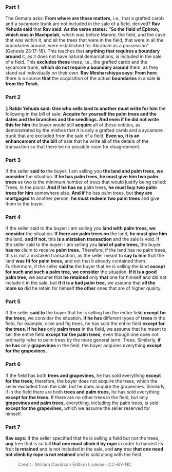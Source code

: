 
### Part 1
The Gemara asks: <b>From where are these matters,</b> i.e., that a grafted carob and a sycamore trunk are not included in the sale of a field, derived? <b>Rav Yehuda said</b> that <b>Rav said: As the verse states: “So the field of Ephron, which was in Machpelah,</b> which was before Mamre, the field, and the cave that was within it, and all the trees that were in the field, that were in all the boundaries around, were established for Abraham as a possession” (Genesis 23:17–18). This teaches that <b>anything that requires a boundary around</b> it, as it does not have natural demarcations, is included in the sale of a field. This <b>excludes these</b> trees, i.e., the grafted carob and the sycamore trunk, <b>which do not require a boundary around</b> them, as they stand out individually on their own. <b>Rav Mesharshiyya says: From here</b> there is a source <b>that</b> the acquisition of the actual <b>boundaries</b> in a sale <b>is from the Torah.</b>

### Part 2
§ <b>Rabbi Yehuda said: One who sells land to another must write for him</b> the following in the bill of sale: <b>Acquire for yourself the palm trees and the dates and the branches and the seedlings. And even if he did not write this for him</b> the buyer would still <b>acquire</b> all of these entities, as demonstrated by the mishna that it is only a grafted carob and a sycamore trunk that are excluded from the sale of a field. <b>Even so, it is an enhancement of the bill</b> of sale that he write all of the details of the transaction so that there be no possible room for disagreement.

### Part 3
If the seller <b>said to</b> the buyer: I am selling you <b>the land and palm trees, we consider</b> the situation. <b>If he has palm trees, he must give him two palm trees</b> as two is the minimum number of trees that would justify being called: Trees, in the plural. <b>And if he has no</b> palm trees, <b>he must buy two palm trees for him</b> somewhere else. <b>And if</b> he has palm trees, but <b>they are mortgaged</b> to another person, <b>he must redeem two palm trees</b> and give them to the buyer.

### Part 4
If the seller said to the buyer: I am selling you <b>land with palm trees, we consider</b> the situation. <b>If there are palm trees on</b> the land, <b>he must give him</b> the land, <b>and if not,</b> this <b>is a mistaken transaction</b> and the sale is void. If the seller said to the buyer: I am selling you <b>land of palm trees,</b> the buyer <b>has no</b> claim to receive <b>palm trees.</b> Therefore, if the land has no palm trees, this is not a mistaken transaction, as the seller meant to <b>say to him</b> that the land <b>was fit for palm trees,</b> and not that it already contained them. Furthermore, if the seller <b>said to</b> the buyer that he is selling the land <b>except for such and such a palm tree, we consider</b> the situation. <b>If it is a good palm tree,</b> we assume that <b>he retained</b> only <b>that</b> one for himself and did not include it in the sale, but <b>if it is a bad palm tree,</b> we assume that <b>all the more so</b> did he retain for himself <b>the other</b> ones that are of higher quality.

### Part 5
If the seller <b>said to</b> the buyer that he is selling him the entire field <b>except for the trees,</b> we consider the situation. <b>If he has</b> different types of <b>trees</b> in the field, for example, olive and fig trees, he has sold the entire field <b>except for the trees. If he has</b> only <b>palm trees</b> in the field, we assume that he meant to sell the entire field <b>except for the palm trees,</b> even though one does not ordinarily refer to palm trees by the more general term: Trees. Similarly, <b>if he has</b> only <b>grapevines</b> in the field, the buyer acquires everything <b>except for the grapevines.</b>

### Part 6
If the field has both <b>trees and grapevines,</b> he has sold everything <b>except for the trees;</b> therefore, the buyer does not acquire the trees, which the seller excluded from the sale, but he does acquire the grapevines. Similarly, if in the field there are both <b>trees and palm trees,</b> he has sold everything <b>except for the trees.</b> If there are no other trees in the field, but only <b>grapevines and palm trees,</b> everything, including the palm trees, is sold <b>except for the grapevines,</b> which we assume the seller reserved for himself.

### Part 7
<b>Rav says:</b> If the seller specified that he is selling a field but not the trees, <b>any</b> tree that is so tall <b>that one must climb it by rope</b> in order to harvest its fruit <b>is retained</b> and is not included in the sale, and <b>any</b> tree <b>that one need not climb by rope is not retained</b> and is sold along with the field.

>Credit : William Davidson Edition
>License : CC-BY-NC